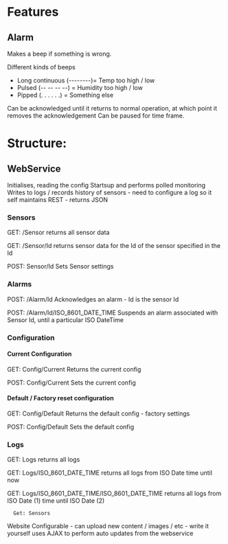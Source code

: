 # Features
## Alarm
Makes a beep if something is wrong.

Different kinds of beeps
- Long continuous (--------)= Temp too high / low
- Pulsed (-- -- -- --) = Humidity too high / low
- Pipped (. . . . . .) = Something else
  
Can be acknowledged until it returns to normal operation, at which point it removes the acknowledgement
Can be paused for time frame.


# Structure:
## WebService
Initialises, reading the config
Startsup and performs polled monitoring
Writes to logs / records history of sensors - need to configure a log so it self maintains
REST - returns JSON

### Sensors      
GET: /Sensor 
returns all sensor data

GET: /Sensor/Id
returns sensor data for the Id of the sensor specified in the Id
      
POST: Sensor/Id
Sets Sensor settings

### Alarms
POST: /Alarm/Id
Acknowledges an alarm - Id is the sensor Id

POST: /Alarm/Id/ISO_8601_DATE_TIME 
Suspends an alarm associated with Sensor Id, until a particular ISO DateTime


### Configuration
#### Current Configuration
GET: Config/Current
Returns the current config

POST: Config/Current
Sets the current config

#### Default / Factory reset configuration
GET: Config/Default
Returns the default config - factory settings

POST: Config/Default
Sets the default config

### Logs      
GET: Logs
returns all logs

GET: Logs/ISO_8601_DATE_TIME
returns all logs from ISO Date time until now

GET: Logs/ISO_8601_DATE_TIME/ISO_8601_DATE_TIME
returns all logs from ISO Date (1) time until ISO Date (2)

      
      
      Get: Sensors



  Website
    Configurable - can upload new content / images / etc - write it yourself
    uses AJAX to perform auto updates from the webservice



